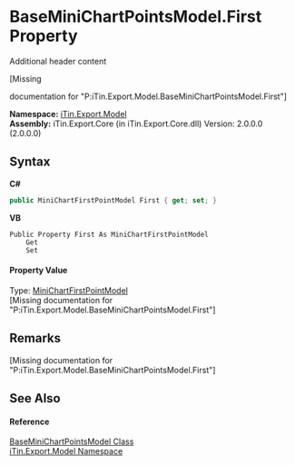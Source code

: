 # BaseMiniChartPointsModel.First Property 
Additional header content 

\[Missing <summary> documentation for "P:iTin.Export.Model.BaseMiniChartPointsModel.First"\]

**Namespace:**&nbsp;<a href="N_iTin_Export_Model">iTin.Export.Model</a><br />**Assembly:**&nbsp;iTin.Export.Core (in iTin.Export.Core.dll) Version: 2.0.0.0 (2.0.0.0)

## Syntax

**C#**<br />
``` C#
public MiniChartFirstPointModel First { get; set; }
```

**VB**<br />
``` VB
Public Property First As MiniChartFirstPointModel
	Get
	Set
```


#### Property Value
Type: <a href="T_iTin_Export_Model_MiniChartFirstPointModel">MiniChartFirstPointModel</a><br />\[Missing <value> documentation for "P:iTin.Export.Model.BaseMiniChartPointsModel.First"\]

## Remarks
\[Missing <remarks> documentation for "P:iTin.Export.Model.BaseMiniChartPointsModel.First"\]

## See Also


#### Reference
<a href="T_iTin_Export_Model_BaseMiniChartPointsModel">BaseMiniChartPointsModel Class</a><br /><a href="N_iTin_Export_Model">iTin.Export.Model Namespace</a><br />